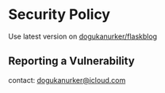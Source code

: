 # Security Policy

Use latest version on [dogukanurker/flaskblog](https://github.com/DogukanUrker/flaskBlog)

## Reporting a Vulnerability

contact: dogukanurker@icloud.com
